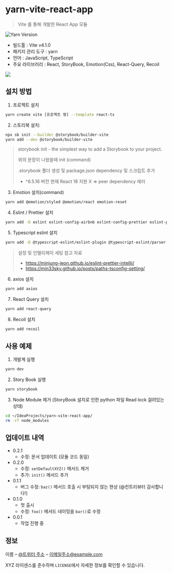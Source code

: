# yarn-vite-react-app
> Vite 를 통해 개발한 React App 모듈
>
![Yarn Version][yarn-image]

- 빌드툴 : Vite v4.1.0
- 패키지 관리 도구 : yarn
- 언어 : JavaScript, TypeScript
- 주요 라이브러리 : React, StoryBook, Emotion(Css), React-Query, Recoil

![](../header.png)

## 설치 방법

1. 프로젝트 설치

```sh
yarn create vite [프로젝트 명] --template react-ts
```

2. 스토리북 설치:
```sh
npx sb init --builder @storybook/builder-vite
yarn add --dev @storybook/builder-vite
```
> storybook init - the simplest way to add a Storybook to your project.
> 
> 위의 문장이 나왔을때 init (command)
> 
> .storybook 폴더 생성 및 package.json dependency 및 스크립트 추가
>
>* ^6.5.16 버전 현재 React 18 지원 X => peer dependency 에러
3. Emotion 설치(command)
```sh
yarn add @emotion/styled @emotion/react emotion-reset
```

4. Eslint / Prettier 설치
```sh
yarn add -D eslint eslint-config-airbnb eslint-config-prettier eslint-plugin-import eslint-plugin-jsx-a11y eslint-plugin-prettier eslint-plugin-react eslint-plugin-react-hooks
```
5. Typescript eslint 설치
```sh
yarn add -D @typescript-eslint/eslint-plugin @typescript-eslint/parser
```
> 설정 및 인텔리제이 세팅 참고 자료
> - https://minjung-jeon.github.io/eslint-prettier-intellij/
> - https://min33sky.github.io/posts/paths-tsconfig-setting/
6. axios 설치
```sh
yarn add axios
```
7. React Query 설치
```sh
yarn add react-query
```
8. Recoil 설치
```sh
yarn add recoil
```


## 사용 예제
1. 개발계 실행
```sh
yarn dev
```
2. Story Book 실행
```sh
yarn storybook
```
3. Node Module 제거 (StoryBook 설치로 인한 python 파일 Read lock 걸려있는 상태)
```sh
cd ~/IdeaProjects/yarn-vite-react-app/
rm -rf node_modules
```

## 업데이트 내역

* 0.2.1
    * 수정: 문서 업데이트 (모듈 코드 동일)
* 0.2.0
    * 수정: `setDefaultXYZ()` 메서드 제거
    * 추가: `init()` 메서드 추가
* 0.1.1
    * 버그 수정: `baz()` 메서드 호출 시 부팅되지 않는 현상 (@컨트리뷰터 감사합니다!)
* 0.1.0
    * 첫 출시
    * 수정: `foo()` 메서드 네이밍을 `bar()`로 수정
* 0.0.1
    * 작업 진행 중

## 정보

이름 – [@트위터 주소](https://twitter.com/dbader_org) – 이메일주소@example.com

XYZ 라이센스를 준수하며 ``LICENSE``에서 자세한 정보를 확인할 수 있습니다.

[//]: # ([https://github.com/yourname/github-link]&#40;https://github.com/dbader/&#41;)

[//]: # (1. &#40;<https://github.com/yourname/yourproject/fork>&#41;을 포크합니다.)
[//]: # (2. &#40;`git checkout -b feature/fooBar`&#41; 명령어로 새 브랜치를 만드세요.)
[//]: # (3. &#40;`git commit -am 'Add some fooBar'`&#41; 명령어로 커밋하세요.)
[//]: # (4. &#40;`git push origin feature/fooBar`&#41; 명령어로 브랜치에 푸시하세요.)
[//]: # (5. 풀리퀘스트를 보내주세요.)

<!-- Markdown link & img dfn's -->
[yarn-image]: https://img.shields.io/badge/yarn-1.22.19-orange